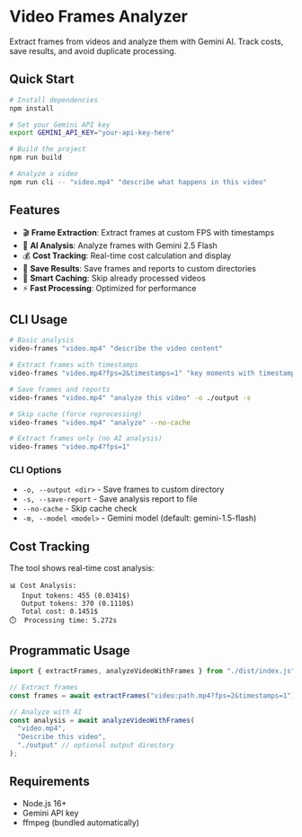 # Video Frames Analyzer

Extract frames from videos and analyze them with Gemini AI. Track costs, save results, and avoid duplicate processing.

## Quick Start

```bash
# Install dependencies
npm install

# Set your Gemini API key
export GEMINI_API_KEY="your-api-key-here"

# Build the project
npm run build

# Analyze a video
npm run cli -- "video.mp4" "describe what happens in this video"
```

## Features

- 🎬 **Frame Extraction**: Extract frames at custom FPS with timestamps
- 🤖 **AI Analysis**: Analyze frames with Gemini 2.5 Flash
- 💰 **Cost Tracking**: Real-time cost calculation and display
- 💾 **Save Results**: Save frames and reports to custom directories
- 🔄 **Smart Caching**: Skip already processed videos
- ⚡ **Fast Processing**: Optimized for performance

## CLI Usage

```bash
# Basic analysis
video-frames "video.mp4" "describe the video content"

# Extract frames with timestamps
video-frames "video.mp4?fps=2&timestamps=1" "key moments with timestamps"

# Save frames and reports
video-frames "video.mp4" "analyze this video" -o ./output -s

# Skip cache (force reprocessing)
video-frames "video.mp4" "analyze" --no-cache

# Extract frames only (no AI analysis)
video-frames "video.mp4?fps=1"
```

### CLI Options

- `-o, --output <dir>` - Save frames to custom directory
- `-s, --save-report` - Save analysis report to file
- `--no-cache` - Skip cache check
- `-m, --model <model>` - Gemini model (default: gemini-1.5-flash)

## Cost Tracking

The tool shows real-time cost analysis:

```
📊 Cost Analysis:
   Input tokens: 455 (0.0341$)
   Output tokens: 370 (0.1110$)
   Total cost: 0.1451$
⏱️  Processing time: 5.272s
```

## Programmatic Usage

```typescript
import { extractFrames, analyzeVideoWithFrames } from "./dist/index.js";

// Extract frames
const frames = await extractFrames("video:path.mp4?fps=2&timestamps=1");

// Analyze with AI
const analysis = await analyzeVideoWithFrames(
  "video.mp4",
  "Describe this video",
  "./output" // optional output directory
);
```

## Requirements

- Node.js 16+
- Gemini API key
- ffmpeg (bundled automatically)
